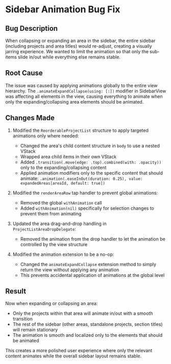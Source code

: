 # Sidebar Animation Bug Fix

## Bug Description
When collapsing or expanding an area in the sidebar, the entire sidebar (including projects and area titles) would re-adjust, creating a visually jarring experience. We wanted to limit the animation so that only the sub-items slide in/out while everything else remains stable.

## Root Cause
The issue was caused by applying animations globally to the entire view hierarchy. The `.animateExpandCollapse(using: [:])` modifier in SidebarView was affecting all elements in the view, causing everything to animate when only the expanding/collapsing area elements should be animated.

## Changes Made

1. Modified the `ReorderableProjectList` structure to apply targeted animations only where needed:
   - Changed the area's child content structure in `body` to use a nested VStack
   - Wrapped area child items in their own VStack
   - Added `.transition(.move(edge: .top).combined(with: .opacity))` only to the expanding/collapsing content
   - Applied animation modifiers only to the specific content that should animate: 
     `.animation(.easeInOut(duration: 0.25), value: expandedAreas[areaId, default: true])`

2. Modified the `renderAreaRow` tap handler to prevent global animations:
   - Removed the global `withAnimation` call
   - Added `withAnimation(nil)` specifically for selection changes to prevent them from animating

3. Updated the area drag-and-drop handling in `ProjectListAreaDropDelegate`:
   - Removed the animation from the drop handler to let the animation be controlled by the view structure

4. Modified the animation extension to be a no-op:
   - Changed the `animateExpandCollapse` extension method to simply return the view without applying any animation
   - This prevents accidental application of animations at the global level

## Result
Now when expanding or collapsing an area:
- Only the projects within that area will animate in/out with a smooth transition
- The rest of the sidebar (other areas, standalone projects, section titles) will remain stationary
- The animation is smooth and localized only to the elements that should be animated

This creates a more polished user experience where only the relevant content animates while the overall sidebar layout remains stable.
